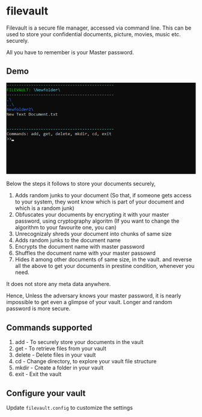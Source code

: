# filevault
Filevault is a secure file manager, accessed via command line. 
This can be used to store your confidential documents, picture, movies, music etc. securely.

All you have to remember is your Master password.
## Demo
![filevault demo](/art/demo.png)

Below the steps it follows to store your documents securely,
  1. Adds random junks to your document (So that, if someone gets access to your system, they wont know which is part of your document and which is a random junk)
  2. Obfuscates your documents by encrypting it with your master password, using cryptography algoritm (If you want to change the algorithm to your favourite one, you can)
  3. Unrecognizaly shreds your document into chunks of same size
  4. Adds random junks to the document name
  5. Encrypts the document name with master password
  6. Shuffles the document name with your master passowrd
  7. Hides it among other documents of same size, in the vault.
and reverse all the above to get your documents in prestine condition, whenever you need.

It does not store any meta data anywhere.

Hence, Unless the adversary knows your master password, it is nearly impossible to get even a glimpse of your vault.
Longer and random password is more secure.

## Commands supported
1. add - To securely store your documents in the vault
2. get - To retrieve files from your vault
3. delete - Delete files in your vault
4. cd - Change directory, to explore your vault file structure
5. mkdir - Create a folder in your vault
6. exit - Exit the vault

## Configure your vault
Update `filevault.config` to customize the settings
